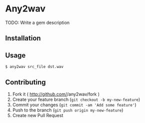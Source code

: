 # Any2wav

TODO: Write a gem description

## Installation

## Usage

    $ any2wav src_file dst.wav

## Contributing

1. Fork it ( http://github.com/<my-github-username>/any2wav/fork )
2. Create your feature branch (`git checkout -b my-new-feature`)
3. Commit your changes (`git commit -am 'Add some feature'`)
4. Push to the branch (`git push origin my-new-feature`)
5. Create new Pull Request

